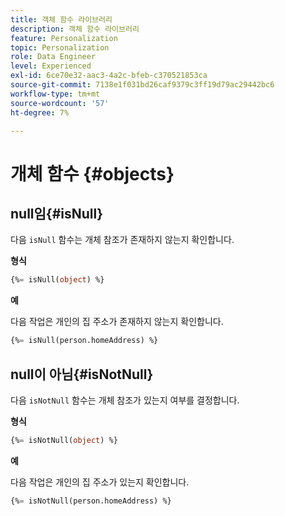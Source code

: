 ```yaml
---
title: 객체 함수 라이브러리
description: 객체 함수 라이브러리
feature: Personalization
topic: Personalization
role: Data Engineer
level: Experienced
exl-id: 6ce70e32-aac3-4a2c-bfeb-c370521853ca
source-git-commit: 7138e1f031bd26caf9379c3ff19d79ac29442bc6
workflow-type: tm+mt
source-wordcount: '57'
ht-degree: 7%

---
```


# 개체 함수 {#objects}

## null임{#isNull}

다음 `isNull` 함수는 개체 참조가 존재하지 않는지 확인합니다.

**형식**

```sql
{%= isNull(object) %}
```

**예**

다음 작업은 개인의 집 주소가 존재하지 않는지 확인합니다.

```sql
{%= isNull(person.homeAddress) %}
```

## null이 아님{#isNotNull}

다음 `isNotNull` 함수는 개체 참조가 있는지 여부를 결정합니다.

**형식**

```sql
{%= isNotNull(object) %}
```

**예**

다음 작업은 개인의 집 주소가 있는지 확인합니다.

```sql
{%= isNotNull(person.homeAddress) %}
```

